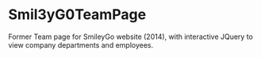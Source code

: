 # Smil3yG0TeamPage
Former Team page for SmileyGo website (2014), with interactive JQuery to view company departments and employees.
